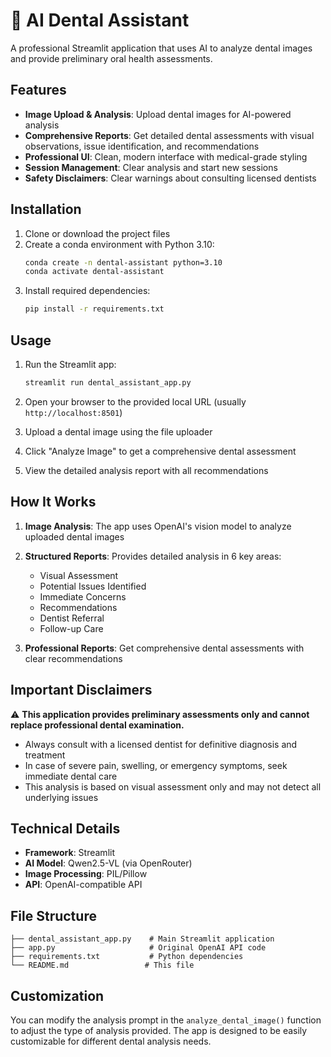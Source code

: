# 🦷 AI Dental Assistant

A professional Streamlit application that uses AI to analyze dental images and provide preliminary oral health assessments.

## Features

- **Image Upload & Analysis**: Upload dental images for AI-powered analysis
- **Comprehensive Reports**: Get detailed dental assessments with visual observations, issue identification, and recommendations
- **Professional UI**: Clean, modern interface with medical-grade styling
- **Session Management**: Clear analysis and start new sessions
- **Safety Disclaimers**: Clear warnings about consulting licensed dentists

## Installation

1. Clone or download the project files
2. Create a conda environment with Python 3.10:
   ```bash
   conda create -n dental-assistant python=3.10
   conda activate dental-assistant
   ```
3. Install required dependencies:
   ```bash
   pip install -r requirements.txt
   ```

## Usage

1. Run the Streamlit app:
   ```bash
   streamlit run dental_assistant_app.py
   ```

2. Open your browser to the provided local URL (usually `http://localhost:8501`)

3. Upload a dental image using the file uploader

4. Click "Analyze Image" to get a comprehensive dental assessment

5. View the detailed analysis report with all recommendations

## How It Works

1. **Image Analysis**: The app uses OpenAI's vision model to analyze uploaded dental images
2. **Structured Reports**: Provides detailed analysis in 6 key areas:
   - Visual Assessment
   - Potential Issues Identified
   - Immediate Concerns
   - Recommendations
   - Dentist Referral
   - Follow-up Care

3. **Professional Reports**: Get comprehensive dental assessments with clear recommendations

## Important Disclaimers

⚠️ **This application provides preliminary assessments only and cannot replace professional dental examination.**

- Always consult with a licensed dentist for definitive diagnosis and treatment
- In case of severe pain, swelling, or emergency symptoms, seek immediate dental care
- This analysis is based on visual assessment only and may not detect all underlying issues

## Technical Details

- **Framework**: Streamlit
- **AI Model**: Qwen2.5-VL (via OpenRouter)
- **Image Processing**: PIL/Pillow
- **API**: OpenAI-compatible API

## File Structure

```
├── dental_assistant_app.py    # Main Streamlit application
├── app.py                     # Original OpenAI API code
├── requirements.txt           # Python dependencies
└── README.md                 # This file
```

## Customization

You can modify the analysis prompt in the `analyze_dental_image()` function to adjust the type of analysis provided. The app is designed to be easily customizable for different dental analysis needs.

